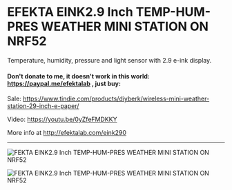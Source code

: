 # EFEKTA EINK2.9 Inch TEMP-HUM-PRES WEATHER MINI STATION ON NRF52

Temperature, humidity, pressure and light sensor with 2.9 e-ink display.

#### Don't donate to me, it doesn't work in this world: https://paypal.me/efektalab , just buy:

Sale: https://www.tindie.com/products/diyberk/wireless-mini-weather-station-29-inch-e-paper/

Video: https://youtu.be/0yZfeFMDKKY

More info at http://efektalab.com/eink290

---

![FEKTA EINK2.9 Inch TEMP-HUM-PRES WEATHER MINI STATION ON NRF52](https://github.com/smartboxchannel/EFEKTA-EINK290-TEMP-HUM-PRES-WEATHER-MINI-STATION-NRF52/blob/main/Images/0002.jpg) 


![FEKTA EINK2.9 Inch TEMP-HUM-PRES WEATHER MINI STATION ON NRF52](https://github.com/smartboxchannel/EFEKTA-EINK290-TEMP-HUM-PRES-WEATHER-MINI-STATION-NRF52/blob/main/Images/0006.jpg) 
